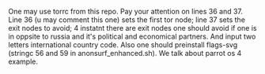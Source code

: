 One may use torrc from this repo. Pay your attention on lines 36 and 37. Line 36 (u may comment this one) sets the first tor node; line 37 sets the exit nodes to avoid; 4 instatnt there are exit nodes one should avoid if one is in oppsite to russia and it's political and economical partners.
And input two letters international country code.
Also one should preinstall flags-svg (stringc 56 and 59 in anonsurf_enhanced.sh). We talk about parrot os 4 example.
